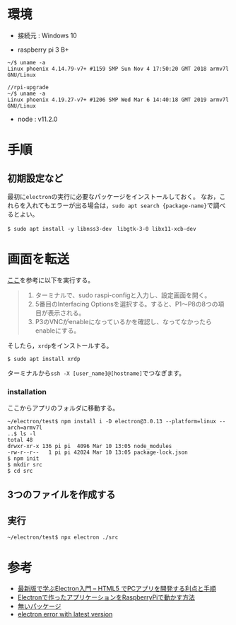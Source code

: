 
# 環境

* 接続元 : Windows 10

* raspberry pi 3 B+

```
~/$ uname -a
Linux phoenix 4.14.79-v7+ #1159 SMP Sun Nov 4 17:50:20 GMT 2018 armv7l GNU/Linux

//rpi-upgrade
~/$ uname -a
Linux phoenix 4.19.27-v7+ #1206 SMP Wed Mar 6 14:40:18 GMT 2019 armv7l GNU/Linux
```
* node : v11.2.0

# 手順

## 初期設定など

最初に`electron`の実行に必要なパッケージをインストールしておく。
なお，これらを入れてもエラーが出る場合は，`sudo apt search {package-name}`で調べるとよい。

```
$ sudo apt install -y libnss3-dev　libgtk-3-0 libx11-xcb-dev

```

# 画面を転送

[ここ](https://qiita.com/SSAS3/items/31ea8def8c25ca86af9a)を参考に以下を実行する。

> 1. ターミナルで、sudo raspi-configと入力し、設定画面を開く。
> 2. 5番目のInterfacing Optionsを選択する。すると、P1～P8の8つの項目が表示される。
> 3. P3のVNCがenableになっているかを確認し、なってなかったらenableにする。

そしたら，`xrdp`をインストールする。

```
$ sudo apt install xrdp
```

ターミナルから`ssh -X [user_name]@[hostname]`でつなぎます。

### installation

ここからアプリのフォルダに移動する。

```
~/electron/test$ npm install i -D electron@3.0.13 --platform=linux --arch=armv7l
..$ ls -l
total 48
drwxr-xr-x 136 pi pi  4096 Mar 10 13:05 node_modules
-rw-r--r--   1 pi pi 42024 Mar 10 13:05 package-lock.json
$ npm init
$ mkdir src
$ cd src
```

## 3つのファイルを作成する

## 実行

```
~/electron/test$ npx electron ./src
```

# 参考

* [最新版で学ぶElectron入門 – HTML5 でPCアプリを開発する利点と手順](https://ics.media/entry/7298)
* [Electronで作ったアプリケーションをRaspberryPiで動かす方法](https://qiita.com/sublimer/items/815bdb0f8e68fbe63ea3)
* [無いパッケージ](http://igatea.hatenablog.com/entry/2018/02/11/004142)
* [electron error with latest version](https://github.com/electron/electron/issues/16205)